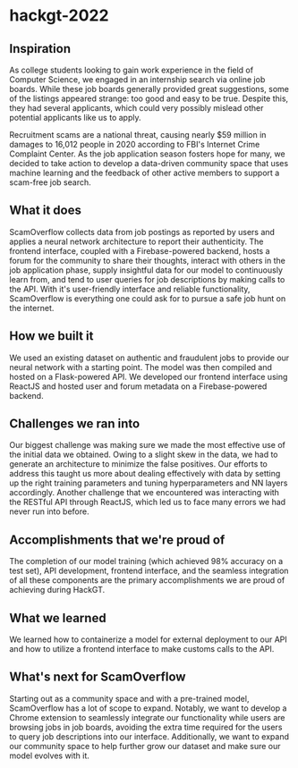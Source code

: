 # hackgt-2022

## Inspiration

As college students looking to gain work experience in the field of Computer Science, we engaged in an internship search via online job boards. While these job boards generally provided great suggestions, some of the listings appeared strange: too good and easy to be true. Despite this, they had several applicants, which could very possibly mislead other potential applicants like us to apply. 

Recruitment scams are a national threat, causing nearly $59 million in damages to 16,012 people in 2020 according to FBI's Internet Crime Complaint Center. As the job application season fosters hope for many, we decided to take action to develop a data-driven community space that uses machine learning and the feedback of other active members to support a scam-free job search.

## What it does

ScamOverflow collects data from job postings as reported by users and applies a neural network architecture to report their authenticity. The frontend interface, coupled with a Firebase-powered backend, hosts a forum for the community to share their thoughts, interact with others in the job application phase, supply insightful data for our model to continuously learn from, and tend to user queries for job descriptions by making calls to the API. With it's user-friendly interface and reliable functionality, ScamOverflow is everything one could ask for to pursue a safe job hunt on the internet.

## How we built it

We used an existing dataset on authentic and fraudulent jobs to provide our neural network with a starting point. The model was then compiled and hosted on a Flask-powered API. We developed our frontend interface using ReactJS and hosted user and forum metadata on a Firebase-powered backend.

## Challenges we ran into

Our biggest challenge was making sure we made the most effective use of the initial data we obtained. Owing to a slight skew in the data, we had to generate an architecture to minimize the false positives. Our efforts to address this taught us more about dealing effectively with data by setting up the right training parameters and tuning hyperparameters and NN layers accordingly. Another challenge that we encountered was interacting with the RESTful API through ReactJS, which led us to face many errors we had never run into before.

## Accomplishments that we're proud of

The completion of our model training (which achieved 98% accuracy on a test set), API development, frontend interface, and the seamless integration of all these components are the primary accomplishments we are proud of achieving during HackGT.

## What we learned

We learned how to containerize a model for external deployment to our API and how to utilize a frontend interface to make customs calls to the API. 

## What's next for ScamOverflow

Starting out as a community space and with a pre-trained model, ScamOverflow has a lot of scope to expand. Notably, we want to develop a Chrome extension to seamlessly integrate our functionality while users are browsing jobs in job boards, avoiding the extra time required for the users to query job descriptions into our interface. Additionally, we want to expand our community space to help further grow our dataset and make sure our model evolves with it. 
